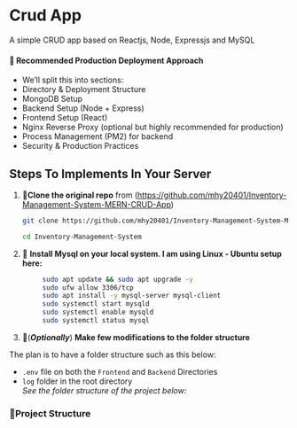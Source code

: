 
# Crud App 
A simple CRUD app based on Reactjs, Node, Expressjs and MySQL

#### 📌 Recommended Production Deployment Approach
- We’ll split this into sections:
- Directory & Deployment Structure
- MongoDB Setup
- Backend Setup (Node + Express)
- Frontend Setup (React)
- Nginx Reverse Proxy (optional but highly recommended for production)
- Process Management (PM2) for backend
- Security & Production Practices

## Steps To Implements In Your Server

1. 📌**Clone the original repo** from (https://github.com/mhy20401/Inventory-Management-System-MERN-CRUD-App)

   ```BASH 
   git clone https://github.com/mhy20401/Inventory-Management-System-MERN-CRUD-App.git Inventory-Management-System

   cd Inventory-Management-System
   ```

2. 📌 **Install Mysql on your local system. I am using Linux - Ubuntu setup here:**
   ```BASH 
        sudo apt update && sudo apt upgrade -y
        sudo ufw allow 3306/tcp
        sudo apt install -y mysql-server mysql-client
        sudo systemctl start mysqld
        sudo systemctl enable mysqld
        sudo systemctl status mysql
    ```


2. 📌(***Optionally***) **Make few modifications to the folder structure**
<!-- ```bash
mv Frontend/inventory_management_system/* Frontend/ 
rm -rf Frontend/inventory_management_system
``` -->
The plan is to have a folder structure such as this below:
- `.env` file on both the `Frontend` and `Backend` Directories
- `log` folder in the root directory<br>
*See the folder structure of the project below:*

### 📌**Project Structure**